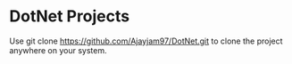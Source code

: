 # DotNet Projects

Use git clone https://github.com/Ajayjam97/DotNet.git to clone the project anywhere on your system.
